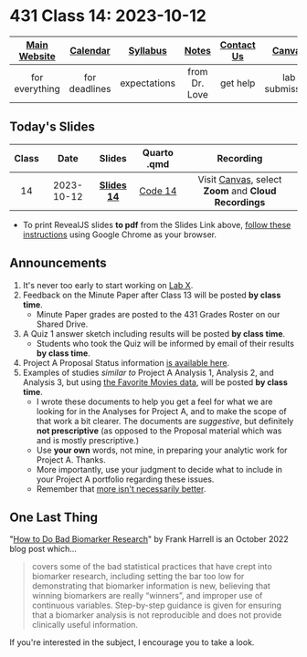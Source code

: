 # 431 Class 14: 2023-10-12

[Main Website](https://thomaselove.github.io/431-2023/) | [Calendar](https://thomaselove.github.io/431-2023/calendar.html) | [Syllabus](https://thomaselove.github.io/431-syllabus-2023/) | [Notes](https://thomaselove.github.io/431-notes/) | [Contact Us](https://thomaselove.github.io/431-2023/contact.html) | [Canvas](https://canvas.case.edu) | [Data and Code](https://github.com/THOMASELOVE/431-data)
:-----------: | :--------------: | :----------: | :---------: | :-------------: | :-----------: | :------------:
for everything | for deadlines | expectations | from Dr. Love | get help | lab submission | for downloads

## Today's Slides

Class | Date | Slides | Quarto .qmd | Recording
:---: | :--------: | :------: | :------: | :-------------:
14 | 2023-10-12 | **[Slides 14](https://thomaselove.github.io/431-slides-2023/class14.html)** | [Code 14](https://thomaselove.github.io/431-slides-2023/class14.qmd) | Visit [Canvas](https://canvas.case.edu/), select **Zoom** and **Cloud Recordings**

- To print RevealJS slides **to pdf** from the Slides Link above, [follow these instructions](https://quarto.org/docs/presentations/revealjs/presenting.html#print-to-pdf) using Google Chrome as your browser.

## Announcements

1. It's never too early to start working on [Lab X](https://thomaselove.github.io/431-labX/).
2. Feedback on the Minute Paper after Class 13 will be posted **by class time**.
    - Minute Paper grades are posted to the 431 Grades Roster on our Shared Drive.
3. A Quiz 1 answer sketch including results will be posted **by class time**.
    - Students who took the Quiz will be informed by email of their results **by class time**.
4. Project A Proposal Status information [is available here](https://github.com/THOMASELOVE/431-classes-2023/blob/main/projA/projectA_proposal.md).
5. Examples of studies *similar to* Project A Analysis 1, Analysis 2, and Analysis 3, but using [the Favorite Movies data](https://github.com/THOMASELOVE/431-classes-2023/tree/main/movies), will be posted **by class time**.
    - I wrote these documents to help you get a feel for what we are looking for in the Analyses for Project A, and to make the scope of that work a bit clearer. The documents are *suggestive*, but definitely **not prescriptive** (as opposed to the Proposal material which was and is mostly prescriptive.)
    - Use **your own** words, not mine, in preparing your analytic work for Project A. Thanks.
    - More importantly, use your judgment to decide what to include in your Project A portfolio regarding these issues.
    - Remember that [more isn't necessarily better](https://thomaselove.github.io/431-projectA-2023/portfolio.html#hint-more-isnt-better.).

## One Last Thing

"[How to Do Bad Biomarker Research](https://hbiostat.org/blog/post/badb/)" by Frank Harrell is an October 2022 blog post which...

> covers some of the bad statistical practices that have crept into biomarker research, including setting the bar too low for demonstrating that biomarker information is new, believing that winning biomarkers are really “winners”, and improper use of continuous variables. Step-by-step guidance is given for ensuring that a biomarker analysis is not reproducible and does not provide clinically useful information.

If you're interested in the subject, I encourage you to take a look.
